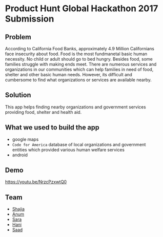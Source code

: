 # Product Hunt Global Hackathon 2017 Submission

## Problem
  According to California Food Banks, approximately 4.9 Million Californians face insecurity about food. Food is the most fundmanetal basic human necessity. No child or adult should go to bed hungry. Besides food, some families struggle with making ends meet. There are numerous services and organizations in our communities which can help families in need of food, shelter and other basic human needs.  However, its difficult and cumbersome to find what organizations or services are available nearby.

## Solution
  This app helps finding nearby organizations and government services providing food, shelter and health aid.

## What we used to build the app
  - google maps 
  - `Code for America` database of local organizations and government entities which provided various human welfare services
  - android
  
## Demo
https://youtu.be/NrzcPzxwtQ0

## Team
  - [Shajia](https://www.linkedin.com/in/abidishajia/)
  - [Anum](https://www.linkedin.com/in/anumzm/)
  - [Sara](https://www.linkedin.com/in/sara-abidi-917b067/)
  - [Hani](https://www.linkedin.com/in/habidi/)
  - [Saad](https://www.linkedin.com/in/saadmir/)
